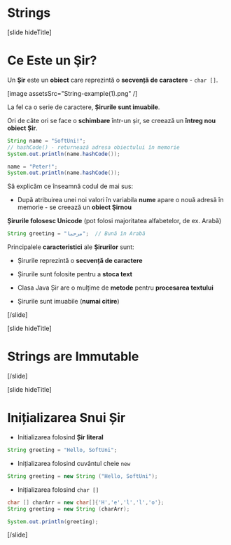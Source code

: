 # Strings

[slide hideTitle]
# Ce Este un Şir?

Un **Șir** este un **obiect** care reprezintă o **secvență de caractere** - `char []`.

[image assetsSrc="String-example(1).png" /]

La fel ca o serie de caractere, **Șirurile sunt imuabile**.

Ori de câte ori se face o **schimbare** într-un șir, se creează un **întreg nou obiect Șir**. 

```java live
String name = "SoftUni!";
// hashCode() - returnează adresa obiectului în memorie
System.out.println(name.hashCode());

name = "Peter!";
System.out.println(name.hashCode());
```

Să explicăm ce înseamnă codul de mai sus:

- După atribuirea unei noi valori în variabila **nume** apare o nouă adresă în memorie - se creează un **obiect Şirnou**



**Șirurile folosesc Unicode** (pot folosi majoritatea alfabetelor, de ex. Arabă) 
```java 
String greeting = "مرحبا";  // Bună în Arabă
```

Principalele **caracteristici** ale **Șirurilor** sunt:

- Șirurile reprezintă o **secvență de caractere**

- Șirurile sunt folosite pentru a **stoca text**

- Clasa Java Șir are o mulțime de **metode** pentru **procesarea textului**

- Șirurile sunt imuabile (**numai citire**)


[/slide]

[slide hideTitle]

# Strings are Immutable


[/slide]

[slide hideTitle]
# Inițializarea Snui Șir

- Initializarea folosind **Șir literal**

```java
String greeting = "Hello, SoftUni";
```

- Inițializarea folosind cuvântul cheie `new`

```java 
String greeting = new String ("Hello, SoftUni");
```

- Inițializarea folosind `char []`

```java live
char [] charArr = new char[]{'H','e','l','l','o'};
String greeting = new String (charArr);

System.out.println(greeting);
```

[/slide]